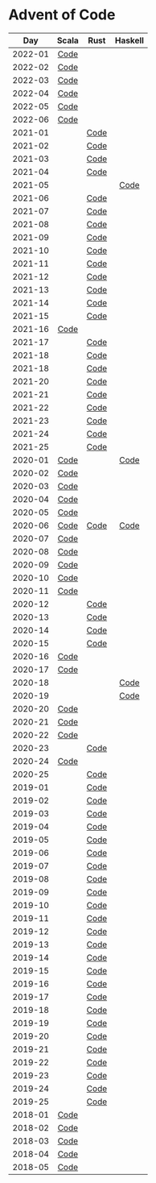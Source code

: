 # Advent of Code

| Day     |                                 Scala                                  |                      Rust                      |                    Haskell                     |
|---------|:----------------------------------------------------------------------:|:----------------------------------------------:|:----------------------------------------------:|
| 2022-01 | [Code](scala2/src/main/scala/jurisk/adventofcode/y2022/Advent01.scala) |                                                |                                                |
| 2022-02 | [Code](scala2/src/main/scala/jurisk/adventofcode/y2022/Advent02.scala) |                                                |                                                |
| 2022-03 | [Code](scala2/src/main/scala/jurisk/adventofcode/y2022/Advent03.scala) |                                                |                                                |
| 2022-04 | [Code](scala2/src/main/scala/jurisk/adventofcode/y2022/Advent04.scala) |                                                |                                                |
| 2022-05 | [Code](scala2/src/main/scala/jurisk/adventofcode/y2022/Advent05.scala) |                                                |                                                |
| 2022-06 | [Code](scala2/src/main/scala/jurisk/adventofcode/y2022/Advent06.scala) |                                                |                                                |
| 2021-01 |                                                                        | [Code](rust/y2021/src/bin/solution_2021_01.rs) |                                                |
| 2021-02 |                                                                        | [Code](rust/y2021/src/bin/solution_2021_02.rs) |                                                |
| 2021-03 |                                                                        | [Code](rust/y2021/src/bin/solution_2021_03.rs) |                                                |
| 2021-04 |                                                                        | [Code](rust/y2021/src/bin/solution_2021_04.rs) |                                                |
| 2021-05 |                                                                        |                                                | [Code](haskell/src/Year2021/Day05/Solution.hs) |
| 2021-06 |                                                                        | [Code](rust/y2021/src/bin/solution_2021_06.rs) |                                                |
| 2021-07 |                                                                        | [Code](rust/y2021/src/bin/solution_2021_07.rs) |                                                |
| 2021-08 |                                                                        | [Code](rust/y2021/src/bin/solution_2021_08.rs) |                                                |
| 2021-09 |                                                                        | [Code](rust/y2021/src/bin/solution_2021_09.rs) |                                                |
| 2021-10 |                                                                        | [Code](rust/y2021/src/bin/solution_2021_10.rs) |                                                |
| 2021-11 |                                                                        | [Code](rust/y2021/src/bin/solution_2021_11.rs) |                                                |
| 2021-12 |                                                                        | [Code](rust/y2021/src/bin/solution_2021_12.rs) |                                                |
| 2021-13 |                                                                        | [Code](rust/y2021/src/bin/solution_2021_13.rs) |                                                |
| 2021-14 |                                                                        | [Code](rust/y2021/src/bin/solution_2021_14.rs) |                                                |
| 2021-15 |                                                                        | [Code](rust/y2021/src/bin/solution_2021_15.rs) |                                                |
| 2021-16 | [Code](scala2/src/main/scala/jurisk/adventofcode/y2021/Advent16.scala) |                                                |                                                |
| 2021-17 |                                                                        | [Code](rust/y2021/src/bin/solution_2021_17.rs) |                                                |
| 2021-18 |                                                                        | [Code](rust/y2021/src/bin/solution_2021_18.rs) |                                                |
| 2021-18 |                                                                        | [Code](rust/y2021/src/bin/solution_2021_19.rs) |                                                |
| 2021-20 |                                                                        | [Code](rust/y2021/src/bin/solution_2021_20.rs) |                                                |
| 2021-21 |                                                                        | [Code](rust/y2021/src/bin/solution_2021_21.rs) |                                                |
| 2021-22 |                                                                        | [Code](rust/y2021/src/bin/solution_2021_22.rs) |                                                |
| 2021-23 |                                                                        | [Code](rust/y2021/src/bin/solution_2021_23.rs) |                                                |
| 2021-24 |                                                                        | [Code](rust/y2021/src/bin/solution_2021_24.rs) |                                                |
| 2021-25 |                                                                        | [Code](rust/y2021/src/bin/solution_2021_25.rs) |                                                |
| 2020-01 | [Code](scala3/src/main/scala/jurisk/adventofcode/y2020/Advent01.scala) |                                                |   [Code](haskell/src/Year2020/Day01/Main.hs)   |
| 2020-02 | [Code](scala3/src/main/scala/jurisk/adventofcode/y2020/Advent02.scala) |                                                |                                                |
| 2020-03 | [Code](scala3/src/main/scala/jurisk/adventofcode/y2020/Advent03.scala) |                                                |                                                |
| 2020-04 | [Code](scala3/src/main/scala/jurisk/adventofcode/y2020/Advent04.scala) |                                                |                                                |
| 2020-05 | [Code](scala3/src/main/scala/jurisk/adventofcode/y2020/Advent05.scala) |                                                |                                                |
| 2020-06 | [Code](scala3/src/main/scala/jurisk/adventofcode/y2020/Advent06.scala) | [Code](rust/y2020/src/bin/solution_2020_06.rs) |   [Code](haskell/src/Year2020/Day06/Main.hs)   |
| 2020-07 | [Code](scala3/src/main/scala/jurisk/adventofcode/y2020/Advent07.scala) |                                                |                                                |
| 2020-08 | [Code](scala3/src/main/scala/jurisk/adventofcode/y2020/Advent08.scala) |                                                |                                                |
| 2020-09 | [Code](scala3/src/main/scala/jurisk/adventofcode/y2020/Advent09.scala) |                                                |                                                |
| 2020-10 | [Code](scala3/src/main/scala/jurisk/adventofcode/y2020/Advent10.scala) |                                                |                                                |
| 2020-11 | [Code](scala3/src/main/scala/jurisk/adventofcode/y2020/Advent11.scala) |                                                |                                                |
| 2020-12 |                                                                        | [Code](rust/y2020/src/bin/solution_2020_12.rs) |                                                |
| 2020-13 |                                                                        | [Code](rust/y2020/src/bin/solution_2020_13.rs) |                                                |
| 2020-14 |                                                                        | [Code](rust/y2020/src/bin/solution_2020_14.rs) |                                                |
| 2020-15 |                                                                        | [Code](rust/y2020/src/bin/solution_2020_15.rs) |                                                |
| 2020-16 | [Code](scala3/src/main/scala/jurisk/adventofcode/y2020/Advent16.scala) |                                                |                                                |
| 2020-17 | [Code](scala3/src/main/scala/jurisk/adventofcode/y2020/Advent17.scala) |                                                |                                                |
| 2020-18 |                                                                        |                                                |   [Code](haskell/src/Year2020/Day18/Main.hs)   |
| 2020-19 |                                                                        |                                                |   [Code](haskell/src/Year2020/Day19/Main.hs)   |
| 2020-20 | [Code](scala3/src/main/scala/jurisk/adventofcode/y2020/Advent20.scala) |                                                |                                                |
| 2020-21 | [Code](scala3/src/main/scala/jurisk/adventofcode/y2020/Advent21.scala) |                                                |                                                |
| 2020-22 | [Code](scala3/src/main/scala/jurisk/adventofcode/y2020/Advent22.scala) |                                                |                                                |
| 2020-23 |                                                                        | [Code](rust/y2020/src/bin/solution_2020_23.rs) |                                                |
| 2020-24 | [Code](scala3/src/main/scala/jurisk/adventofcode/y2020/Advent24.scala) |                                                |                                                |
| 2020-25 |                                                                        | [Code](rust/y2020/src/bin/solution_2020_25.rs) |                                                |
| 2019-01 |                                                                        | [Code](rust/y2019/src/bin/solution_2019_01.rs) |                                                |
| 2019-02 |                                                                        | [Code](rust/y2019/src/bin/solution_2019_02.rs) |                                                |
| 2019-03 |                                                                        | [Code](rust/y2019/src/bin/solution_2019_03.rs) |                                                |
| 2019-04 |                                                                        | [Code](rust/y2019/src/bin/solution_2019_04.rs) |                                                |
| 2019-05 |                                                                        | [Code](rust/y2019/src/bin/solution_2019_05.rs) |                                                |
| 2019-06 |                                                                        | [Code](rust/y2019/src/bin/solution_2019_06.rs) |                                                |
| 2019-07 |                                                                        | [Code](rust/y2019/src/bin/solution_2019_07.rs) |                                                |
| 2019-08 |                                                                        | [Code](rust/y2019/src/bin/solution_2019_08.rs) |                                                |
| 2019-09 |                                                                        | [Code](rust/y2019/src/bin/solution_2019_09.rs) |                                                |
| 2019-10 |                                                                        | [Code](rust/y2019/src/bin/solution_2019_10.rs) |                                                |
| 2019-11 |                                                                        | [Code](rust/y2019/src/bin/solution_2019_11.rs) |                                                |
| 2019-12 |                                                                        | [Code](rust/y2019/src/bin/solution_2019_12.rs) |                                                |
| 2019-13 |                                                                        | [Code](rust/y2019/src/bin/solution_2019_13.rs) |                                                |
| 2019-14 |                                                                        | [Code](rust/y2019/src/bin/solution_2019_14.rs) |                                                |
| 2019-15 |                                                                        | [Code](rust/y2019/src/bin/solution_2019_15.rs) |                                                |
| 2019-16 |                                                                        | [Code](rust/y2019/src/bin/solution_2019_16.rs) |                                                |
| 2019-17 |                                                                        | [Code](rust/y2019/src/bin/solution_2019_17.rs) |                                                |
| 2019-18 |                                                                        | [Code](rust/y2019/src/bin/solution_2019_18.rs) |                                                |
| 2019-19 |                                                                        | [Code](rust/y2019/src/bin/solution_2019_19.rs) |                                                |
| 2019-20 |                                                                        | [Code](rust/y2019/src/bin/solution_2019_20.rs) |                                                |
| 2019-21 |                                                                        | [Code](rust/y2019/src/bin/solution_2019_21.rs) |                                                |
| 2019-22 |                                                                        | [Code](rust/y2019/src/bin/solution_2019_22.rs) |                                                |
| 2019-23 |                                                                        | [Code](rust/y2019/src/bin/solution_2019_23.rs) |                                                |
| 2019-24 |                                                                        | [Code](rust/y2019/src/bin/solution_2019_24.rs) |                                                |
| 2019-25 |                                                                        | [Code](rust/y2019/src/bin/solution_2019_25.rs) |                                                |
| 2018-01 | [Code](scala2/src/main/scala/jurisk/adventofcode/y2018/Advent01.scala) |                                                |                                                |
| 2018-02 | [Code](scala2/src/main/scala/jurisk/adventofcode/y2018/Advent02.scala) |                                                |                                                |
| 2018-03 | [Code](scala2/src/main/scala/jurisk/adventofcode/y2018/Advent03.scala) |                                                |                                                |
| 2018-04 | [Code](scala2/src/main/scala/jurisk/adventofcode/y2018/Advent04.scala) |                                                |                                                |
| 2018-05 | [Code](scala2/src/main/scala/jurisk/adventofcode/y2018/Advent05.scala) |                                                |                                                |
